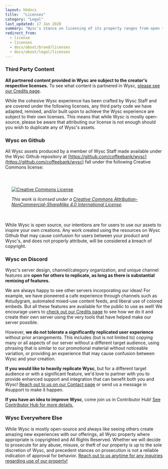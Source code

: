 ```yaml
---
layout: kbdocs
title:  "Licenses"
category: "Legal"
last_updated: 17 Jan 2020
summary: "Wysc's stance on licensing of its property ranges from open to restricted based on your use case. Explore your options below."
redirect_from:
  - license
  - licenses
  - docs/about/brand/licenses
  - docs/about/legal/licenses
---
```



### Third Party Content

**All partnered content provided in Wysc are subject to the creator's respective licenses.** To see what content is partnered in Wysc, [please see our Credits page](credits).

While the cohesive Wysc experience has been crafted by Wysc Staff and are covered under the following licenses, any third party code we have adapted, remixed, and/or built upon to achieve the Wysc experience are subject to their own licenses. This means that while Wysc is mostly open-source, please be aware that attributing our license is not enough should you wish to duplicate any of Wysc's assets.


### Wysc on Github

All Wysc assets produced by a member of Wysc Staff made available under the Wysc Github repository at [https://github.com/coffeebank/wysc](https://github.com/coffeebank/wysc) fall under the following Creative Commons license:


<div style="padding:20px;padding-top:40px;">
<a rel="license" href="http://creativecommons.org/licenses/by-nc-sa/4.0/"><img alt="Creative Commons License" style="border-width:0" src="https://i.creativecommons.org/l/by-nc-sa/4.0/88x31.png" /></a>
<br>
<p style="font-style:italic;">This work is licensed under a <a rel="license" href="http://creativecommons.org/licenses/by-nc-sa/4.0/">Creative Commons Attribution-NonCommercial-ShareAlike 4.0 International License</a>.</p>
</div>

While Wysc is open source, our intentions are for users to use our assets to inspire your own creations. Any work created using the resources on Wysc Github that may cause confusion for users between your product and Wysc's, and does not properly attribute, will be considered a breach of copyright.


### Wysc on Discord

Wysc's server design, channel/category organization, and unique channel features are **open for others to replicate, as long as there is substantial remixing of features.**

We are always happy to see other servers incorporating our ideas! For example, we have pioneered a cafe experience through channels such as #studygram, automated mixed-use content feeds, and liberal use of colored embeds. But all these features are available for the public to use as well! We encourage users to [check out our Credits page](credits) to see how we do it and create their own server using the very tools that have helped make our server possible.

However, **we do not tolerate a significantly replicated user experience** without prior arrangements. This includes (but is not limited to) copying many or all aspects of our server without a different target audience, using phrasing that is similar to our promotional material without noticeable variation, or providing an experience that may cause confusion between Wysc and your creation.

**If you would like to heavily replicate Wysc**, but for a different target audience or with a significant feature, we'd love to partner with you to provide enhanced support and integration that can benefit both you and Wysc! [Reach out to us on our Contact page](../org/contact) or send us a message in #support to make it happen.

**If you have an idea to improve Wysc**, come join us in Contributor Hub! [See Contributor Hub for more details.](../../dev)


### Wysc Everywhere Else

While Wysc is mostly open-source and always like seeing others create amazing new experiences with our offerings, all Wysc property where appropriate is copyrighted and All Rights Reserved. Whether we will decide to prosecute for any abuse, misuse, or theft of our property is up to the sole discretion of Wysc, and precedent stances on prosecution is not a reliable indication of approval for behavior. [Reach out to us anytime for any inquiries regarding use of our property!](../org/contact)

